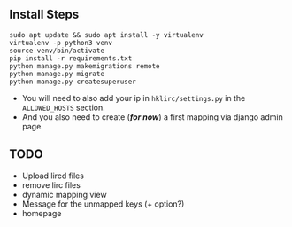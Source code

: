 ## Install Steps

```
sudo apt update && sudo apt install -y virtualenv
virtualenv -p python3 venv
source venv/bin/activate
pip install -r requirements.txt
python manage.py makemigrations remote
python manage.py migrate
python manage.py createsuperuser
```

- You will need to also add your ip in `hklirc/settings.py` in the `ALLOWED_HOSTS` section. 
- And you also need to create (_**for now**_) a first mapping via django admin page.

## TODO
- Upload lircd files
- remove lirc files
- dynamic mapping view
- Message for the unmapped keys (+ option?)
- homepage